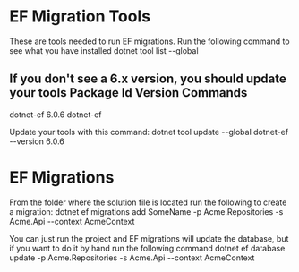 # EF Migration Tools
These are tools needed to run EF migrations.  Run the following command to see what you have installed
dotnet tool list --global

If you don't see a 6.x version, you should update your tools
Package Id      Version      Commands
--------------------------------------
dotnet-ef       6.0.6        dotnet-ef

Update your tools with this command:
dotnet tool update --global dotnet-ef --version 6.0.6

# EF Migrations
From the folder where the solution file is located run the following to create a migration:
dotnet ef migrations add SomeName -p Acme.Repositories -s Acme.Api --context AcmeContext

You can just run the project and EF migrations will update the database, but if you want to do it by hand run the following command
dotnet ef database update -p Acme.Repositories -s Acme.Api --context AcmeContext